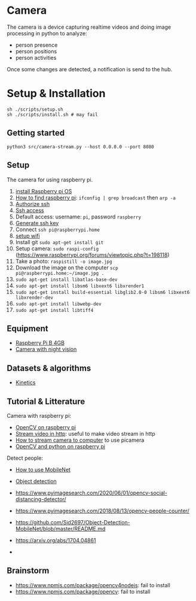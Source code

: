 # Camera

The camera is a device capturing realtime videos and doing image processing in python to analyze:
- person presence
- person positions
- person activities

Once some changes are detected, a notification is send to the hub.


# Setup & Installation

```shell 
sh ./scripts/setup.sh
sh ./scripts/install.sh # may fail
```

## Getting started

```shell
python3 src/camera-stream.py --host 0.0.0.0 --port 8080

```




## Setup 

The camera for using raspberry pi.

1. [install Raspberry pi OS](https://www.raspberrypi.org/software/)
2. [How to find raspberry pi](https://superuser.com/questions/124453/how-can-i-scan-the-local-network-for-connected-devices-mac-os): `ifconfig | grep broadcast` then `arp -a`
3. [Authorize ssh](https://www.raspberrypi.org/documentation/remote-access/ssh/)
4. [Ssh access](https://www.raspberrypi.org/documentation/remote-access/ssh/unix.md)
5. Default access: username: `pi`, password `raspberry` 
6. [Generate ssh key](https://www.raspberrypi.org/documentation/remote-access/ssh/passwordless.md)
7. Connect `ssh pi@raspberrypi.home`
8. [setup wifi](https://www.raspberrypi.org/documentation/configuration/wireless/headless.md)
9. Install git `sudo apt-get install git`
10. Setup camera: `sudo raspi-config` (https://www.raspberrypi.org/forums/viewtopic.php?t=198118)
11. Take a photo: `raspistill -o image.jpg`
12. Download the image on the computer `scp pi@raspberrypi.home:~/image.jpg .`
13. `sudo apt-get install libatlas-base-dev`
14. `sudo apt-get install libsm6 libxext6 libxrender1`
15. `sudo apt-get install build-essential libglib2.0-0 libsm6 libxext6 libxrender-dev`
16. `sudo apt-get install libwebp-dev`
17. `sudo apt-get install libtiff4`


## Equipment 

- [Raspberry Pi B 4GB](https://www.amazon.ca/gp/product/B07W4JM192)
- [Camera with night vision](https://www.amazon.ca/gp/product/B076KCZRDS)

## Datasets & algorithms 

- [Kinetics](https://deepmind.com/research/open-source/kinetics)

## Tutorial & Litterature 

Camera with raspberry pi:
- [OpenCV on raspberry pi](https://www.pyimagesearch.com/2019/09/16/install-opencv-4-on-raspberry-pi-4-and-raspbian-buster/)
- [Stream video in http](https://www.pyimagesearch.com/2019/09/02/opencv-stream-video-to-web-browser-html-page/): useful to make video stream in http
- [How to stream camera to computer](https://www.pyimagesearch.com/2015/03/30/accessing-the-raspberry-pi-camera-with-opencv-and-python/) to use picamera
- [OpenCV and python on raspberry pi](https://www.pyimagesearch.com/2015/02/23/install-opencv-and-python-on-your-raspberry-pi-2-and-b/)

Detect people:

- [How to use MobileNet](https://www.pyimagesearch.com/2018/08/13/opencv-people-counter/)

- [Object detection](https://www.pyimagesearch.com/2017/09/11/object-detection-with-deep-learning-and-opencv/)

- https://www.pyimagesearch.com/2020/06/01/opencv-social-distancing-detector/

- https://www.pyimagesearch.com/2018/08/13/opencv-people-counter/
- https://github.com/Sid2697/Object-Detection-MobileNet/blob/master/README.md
- https://arxiv.org/abs/1704.04861
- 
## Brainstorm 

- https://www.npmjs.com/package/opencv4nodejs: fail to install
- https://www.npmjs.com/package/opencv: fail to install
